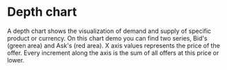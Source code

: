 # Depth chart

A depth chart shows the visualization of demand and supply of specific product or currency. On this chart demo you can find two series, Bid's (green area) and Ask's (red area). X axis values represents the price of the offer. Every increment along the axis is the sum of all offers at this price or lower.
